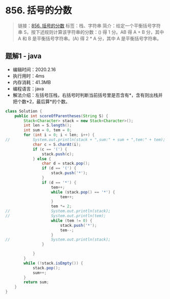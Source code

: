 # 856. 括号的分数
> 链接：[856. 括号的分数](https://leetcode-cn.com/problems/score-of-parentheses/)
> 标签：栈、字符串
> 简介：给定一个平衡括号字符串 S，按下述规则计算该字符串的分数：() 得 1 分。AB 得 A + B 分，其中 A 和 B 是平衡括号字符串。(A) 得 2 * A 分，其中 A 是平衡括号字符串。

## 题解1 - java
- 编辑时间：2020.2.16
- 执行用时：4ms
- 内存消耗：41.3MB
- 编程语言：java
- 解法介绍：左括号压栈，右括号时判断当前括号里是否含有\*，含有则出栈并把个数\*2，最后算\*的个数。
```java
class Solution {
    public int scoreOfParentheses(String S) {
        Stack<Character> stack = new Stack<Character>();
		int len = S.length();
		int sum = 0, tem = 0;
		for (int i = 0; i < len; i++) {
//			System.out.println(stack + ",sum:" + sum + ",tem:" + tem);
			char c = S.charAt(i);
			if (c == '(') {
				stack.push(c);
			} else {
				char d = stack.pop();
				if (d == '(') {
					stack.push('*');
				}
				if (d == '*') {
					tem++;
					while (stack.pop() == '*') {
						tem++;
					}
					tem *= 2;
//					System.out.println(stack);
//					System.out.println(tem);
					while (tem != 0) {
						stack.push('*');
						tem--;
					}
//					System.out.println(stack);
				}

			}
		}
		while (!stack.isEmpty()) {
			stack.pop();
			sum++;
		}
		return sum;
    }
}
```